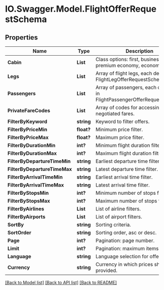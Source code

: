 # IO.Swagger.Model.FlightOfferRequestSchema
## Properties

Name | Type | Description | Notes
------------ | ------------- | ------------- | -------------
**Cabin** | **List** | Class options: first, business, premium economy, economy. | [optional] 
**Legs** | **List** | Array of flight legs, each described in FlightLegOfferRequestSchema. | [optional] 
**Passengers** | **List** | Array of passengers, each described in FlightPassengerOfferRequestSchema. | [optional] 
**PrivateFareCodes** | **List** | Array of codes for accessing special negotiated fares. | [optional] 
**FilterByKeyword** | **string** | Keyword to filter offers. | [optional] 
**FilterByPriceMin** | **float?** | Minimum price filter. | [optional] 
**FilterByPriceMax** | **float?** | Maximum price filter. | [optional] 
**FilterByDurationMin** | **int?** | Minimum flight duration filter. | [optional] 
**FilterByDurationMax** | **int?** | Maximum flight duration filter. | [optional] 
**FilterByDepartureTimeMin** | **string** | Earliest departure time filter. | [optional] 
**FilterByDepartureTimeMax** | **string** | Latest departure time filter. | [optional] 
**FilterByArrivalTimeMin** | **string** | Earliest arrival time filter. | [optional] 
**FilterByArrivalTimeMax** | **string** | Latest arrival time filter. | [optional] 
**FilterByStopsMin** | **int?** | Minimum number of stops filter. | [optional] 
**FilterByStopsMax** | **int?** | Maximum number of stops filter. | [optional] 
**FilterByAirlines** | **List** | List of airline filters. | [optional] 
**FilterByAirports** | **List** | List of airport filters. | [optional] 
**SortBy** | **string** | Sorting criteria. | [optional] 
**SortOrder** | **string** | Sorting order, asc or desc. | [optional] 
**Page** | **int?** | Pagination: page number. | [optional] 
**Limit** | **int?** | Pagination: maximum items per page. | [optional] 
**Language** | **string** | Language selection for offer details. | [optional] 
**Currency** | **string** | Currency in which prices should be provided. | [optional] 

[[Back to Model list]](../README.md#documentation-for-models) [[Back to API list]](../README.md#documentation-for-api-endpoints) [[Back to README]](../README.md)

